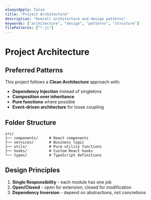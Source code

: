 ```yaml
---
alwaysApply: false
title: "Project Architecture"
description: "Overall architecture and design patterns"
keywords: ["architecture", "design", "patterns", "structure"]
filePatterns: ["*.js"]
---
```


# Project Architecture

## Preferred Patterns

This project follows a **Clean Architecture** approach with:

- **Dependency Injection** instead of singletons
- **Composition over inheritance**
- **Pure functions** where possible
- **Event-driven architecture** for loose coupling

## Folder Structure

```
src/
├── components/     # React components
├── services/       # Business logic
├── utils/          # Pure utility functions
├── hooks/          # Custom React hooks
└── types/          # TypeScript definitions
```

## Design Principles

1. **Single Responsibility** - each module has one job
2. **Open/Closed** - open for extension, closed for modification
3. **Dependency Inversion** - depend on abstractions, not concretions